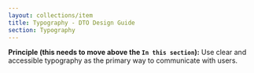 ```yaml
---
layout: collections/item
title: Typography - DTO Design Guide
section: Typography
---
```


**Principle (this needs to move above the `In this section`):** Use clear and accessible typography as the primary way to communicate with users.

